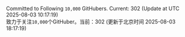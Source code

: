 Committed to Following `10,000` GitHubers. Current: <!-- FOLLOWING_COUNT -->302<!-- FOLLOWING_COUNT --> (Update at UTC <!-- LAST_UPDATED -->2025-08-03 10:17:19<!-- LAST_UPDATED -->)<br>
致力于关注`10,000`个GitHuber。当前：<!-- FOLLOWING_COUNT -->302<!-- FOLLOWING_COUNT --> (更新于北京时间 <!-- LAST_UPDATED_CST -->2025-08-03 18:17:19<!-- LAST_UPDATED_CST -->)
